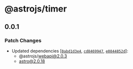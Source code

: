 # @astrojs/timer

## 0.0.1

### Patch Changes

- Updated dependencies [[`0abd1d3e4`](https://github.com/withastro/astro/commit/0abd1d3e42cf7bf5efb8c41f37e011b933fb0629), [`cd8469947`](https://github.com/withastro/astro/commit/cd8469947bb63b4233f3459614c5210feac1da96), [`e0844852d`](https://github.com/withastro/astro/commit/e0844852d31d0f5680f2710aaa84e3e808aeb88d)]:
  - @astrojs/webapi@2.0.3
  - astro@2.0.18

